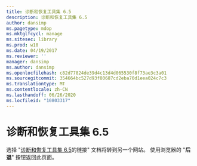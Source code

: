 ```yaml
---
title: 诊断和恢复工具集 6.5
description: 诊断和恢复工具集 6.5
author: dansimp
ms.pagetype: mdop
ms.mktglfcycl: manage
ms.sitesec: library
ms.prod: w10
ms.date: 04/19/2017
ms.reviewer: ''
manager: dansimp
ms.author: dansimp
ms.openlocfilehash: c82d77824de39d4c13d4d065530f8f73ae3c3a01
ms.sourcegitcommit: 354664bc527d93f80687cd2eba70d1eea024c7c3
ms.translationtype: MT
ms.contentlocale: zh-CN
ms.lasthandoff: 06/26/2020
ms.locfileid: "10803317"
---
```

# 诊断和恢复工具集 6.5

选择 "[诊断和恢复工具集 6.5](https://technet.microsoft.com/library/jj713388.aspx)的链接" 文档将转到另一个网站。 使用浏览器的 "**后退**" 按钮返回此页面。   
